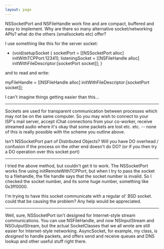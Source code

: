 ```yaml
---
layout: page
---
```


NSSocketPort and NSFileHandle work fine and are compact, buffered and easy to implement.  Why are there so many alternative socket/networking APIs?  what do the others (smallsockets etc) offer?

I use something like this for the server socket:

    
- (void)setupSocket
{
    socketPort = [[NSSocketPort alloc] initWithTCPPort:12341];
    listeningSocket = [[NSFileHandle alloc]
                         initWithFileDescriptor:[socketPort socket]];
}


and to read and write:

    
 myFileHandle = [[NSFileHandle alloc] initWithFileDescriptor:[socketPort socket]];


I can't imagine things getting easier than this...

----

Sockets are used for transparent communication between processes which may not be on the same computer. So you may wish to connect to your ISP's mail server, accept iChat connections from your co-worker, receive streamed audio where it's okay that some packets are lost etc. etc. -- none of this is really possible with the scheme you outline above.

Isn't NSSocketPort part of Distributed Objects?  Will you have DO overhead / confusion if the process on the other end doesn't do DO? (or if you then try a DO operation over this socket port)

----

I tried the above method, but couldn't get it to work. The NSSocketPort works fine using initRemoteWithTCPPort, but when I try to pass the socket to a filehandle, the file handle says that the socket number is invalid.
So I checked the socket number, and its some huge number, something like 0x3ff0000.

I'm trying to have this socket communicate with a regular ol' BSD socket. could that be causing the problem?
Any help would be appreciated.

----

Well, sure, NSSocketPort isn't designed for Internet-style stream communications. You can use NSFileHandle, and now NSInputStream and NSOutputStream, but the actual SocketClasses that we all wrote are still easier for Internet-style networking. AsyncSocket, for example, my class, is *designed* to handle packets, and offers send and receive queues and DNS lookup and other useful stuff right there.
